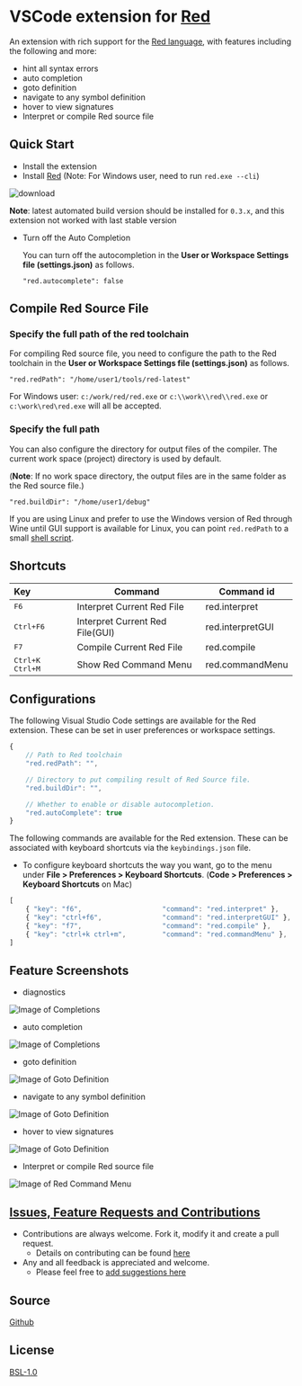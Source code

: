# VSCode extension for [Red](https://www.red-lang.org/)

An extension with rich support for the [Red language](https://www.red-lang.org/), with features including the following and more:

* hint all syntax errors
* auto completion
* goto definition
* navigate to any symbol definition
* hover to view signatures
* Interpret or compile Red source file

## Quick Start

* Install the extension
* Install [Red](http://www.red-lang.org/p/download.html) (Note: For Windows user, need to run ```red.exe --cli```)

![download](https://cdn.jsdelivr.net/gh/red/VScode-extension@0.4.0/images/download.png)

  **Note**: latest automated build version should be installed for `0.3.x`, and this extension not worked with last stable version

* Turn off the Auto Completion

  You can turn off the autocompletion in the **User or Workspace Settings file (settings.json)** as follows.

  ```
  "red.autocomplete": false
  ```

## Compile Red Source File

### Specify the full path of the red toolchain

For compiling Red source file, you need to configure the path to the Red toolchain in the **User or Workspace Settings file (settings.json)** as follows.

  ```
  "red.redPath": "/home/user1/tools/red-latest"
  ```

For Windows user: `c:/work/red/red.exe` or `c:\\work\\red\\red.exe` or `c:\work\red\red.exe` will all be accepted.

### Specify the full path

You can also configure the directory for output files of the compiler. The current work space (project) directory is used by default.

(**Note**: If no work space directory, the output files are in the same folder as the Red source file.)


  ```
  "red.buildDir": "/home/user1/debug"
  ```


If you are using Linux and prefer to use the Windows version of Red through Wine until GUI support is available for Linux, you can point `red.redPath` to a small [shell script](https://github.com/red/red/wiki/Visual-Studio-Code-Plugin#running-red-through-wine-on-linux).

## Shortcuts

| Key                       | Command                           | Command id         |
| :------------------------ | --------------------------------- | ------------------ |
| <kbd>F6</kbd>             | Interpret Current Red File        | red.interpret      |
| <kbd>Ctrl+F6</kbd>        | Interpret Current Red File(GUI)   | red.interpretGUI   |
| <kbd>F7</kbd>             | Compile Current Red File          | red.compile        |
| <kbd>Ctrl+K Ctrl+M</kbd>  | Show Red Command Menu             | red.commandMenu    |

## Configurations

The following Visual Studio Code settings are available for the Red extension.  These can be set in user preferences or workspace settings.

```javascript
{
    // Path to Red toolchain
    "red.redPath": "",

    // Directory to put compiling result of Red Source file.
    "red.buildDir": "",

    // Whether to enable or disable autocompletion.
    "red.autoComplete": true
}
```

The following commands are available for the Red extension. These can be associated with keyboard shortcuts via the `keybindings.json` file.
* To configure keyboard shortcuts the way you want, go to the menu under **File > Preferences > Keyboard Shortcuts**. (**Code > Preferences > Keyboard Shortcuts** on Mac)

```javascript
[
    { "key": "f6",                    "command": "red.interpret" },
    { "key": "ctrl+f6",               "command": "red.interpretGUI" },
    { "key": "f7",                    "command": "red.compile" },
    { "key": "ctrl+k ctrl+m",         "command": "red.commandMenu" },
]
```

## Feature Screenshots

* diagnostics

![Image of Completions](https://cdn.jsdelivr.net/gh/red/VScode-extension@0.4.0/images/diagnostics.gif)

* auto completion

![Image of Completions](https://cdn.jsdelivr.net/gh/red/VScode-extension@0.4.0/images/completion.gif)

* goto definition

![Image of Goto Definition](https://cdn.jsdelivr.net/gh/red/VScode-extension@0.4.0/images/goto-definition.gif)

* navigate to any symbol definition

![Image of Goto Definition](https://cdn.jsdelivr.net/gh/red/VScode-extension@0.4.0/images/goto-symbols.gif)

* hover to view signatures

![Image of Goto Definition](https://cdn.jsdelivr.net/gh/red/VScode-extension@0.4.0/images/hover.gif)

* Interpret or compile Red source file

![Image of Red Command Menu](https://cdn.jsdelivr.net/gh/red/VScode-extension@0.4.0/images/redmenu.gif)


## [Issues, Feature Requests and Contributions](https://github.com/red/VScode-extension/issues)

* Contributions are always welcome. Fork it, modify it and create a pull request.
  + Details on contributing can be found [here](https://github.com/red/VScode-extension/wiki/Contribution) 
* Any and all feedback is appreciated and welcome.
  * Please feel free to [add suggestions here](https://github.com/red/VScode-extension/issues)

## Source

[Github](https://github.com/red/VScode-extension)
​                
## License

[BSL-1.0](https://raw.githubusercontent.com/red/VScode-extension/master/LICENSE)
